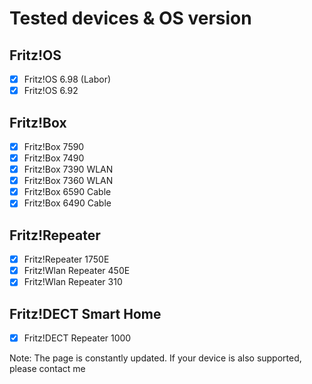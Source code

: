 # Tested devices & OS version

## Fritz!OS
- [x] Fritz!OS 6.98 (Labor)
- [x] Fritz!OS 6.92

## Fritz!Box
- [x] Fritz!Box 7590
- [x] Fritz!Box 7490
- [x] Fritz!Box 7390 WLAN
- [x] Fritz!Box 7360 WLAN
- [x] Fritz!Box 6590 Cable
- [x] Fritz!Box 6490 Cable

## Fritz!Repeater
- [x] Fritz!Repeater 1750E
- [x] Fritz!Wlan Repeater 450E
- [x] Fritz!Wlan Repeater 310

## Fritz!DECT Smart Home
- [x] Fritz!DECT Repeater 1000

Note: The page is constantly updated. If your device is also supported, please contact me
